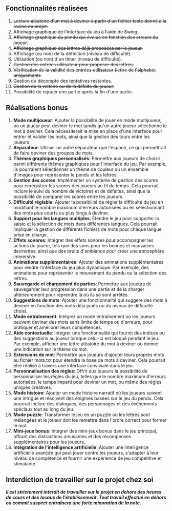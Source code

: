 ## Fonctionnalités réalisées

1. <s>Lecture aléatoire d'un mot à deviner à partir d'un fichier texte donné à la racine du projet.</s>
2. <s>Affichage graphique de l'interface du jeu à l'aide de Swing.</s>
3. <s>Affichage graphique du pendu qui évolue en fonction des erreurs du joueur.</s>
4. <s>Affichage graphique des lettres déjà proposées par le joueur.</s>
5. Affichage (ou non) de la définition (niveau de difficulté).
6. Utilisation (ou non) d'un timer (niveau de difficulté).
7. <s>Gestion des entrées utilisateur pour proposer des lettres.</s>
8. <s>Vérification de la validité des entrées utilisateur (lettre de l'alphabet uniquement).</s>
9. Gestion du décompte des tentatives restantes.
10. <s>Gestion de la victoire ou de la défaite du joueur.</s>
11. Possibilité de rejouer une partie après la fin d'une partie.

## Réalisations bonus

1. **Mode multijoueur**: Ajouter la possibilité de jouer en mode multijoueur, où un joueur peut deviner le mot tandis qu'un autre joueur sélectionne le mot à deviner. Cela nécessiterait la mise en place d'une interface pour entrer et valider les mots, ainsi que la gestion des tours entre les joueurs.
2. **Séparateur**: Utiliser un autre séparateur que l'espace, ce qui permettrait de faire deviner des groupes de mots.
3. **Thèmes graphiques personnalisés**: Permettre aux joueurs de choisir parmi différents thèmes graphiques pour l'interface du jeu. Par exemple, ils pourraient sélectionner un thème de couleur ou un ensemble d'images pour représenter le pendu et les lettres.
4. **Gestion des scores**: Implémenter un système de gestion des scores pour enregistrer les scores des joueurs au fil du temps. Cela pourrait inclure le suivi du nombre de victoires et de défaites, ainsi que la possibilité de comparer les scores entre les joueurs.
5. **Difficulté réglable**: Ajouter la possibilité de régler la difficulté du jeu en modifiant le nombre maximum d'erreurs autorisées ou en sélectionnant des mots plus courts ou plus longs à deviner.
6. **Support pour les langues multiples**: Étendre le jeu pour supporter la saisie et la sélection de mots dans différentes langues. Cela pourrait impliquer la gestion de différents fichiers de mots pour chaque langue prise en charge.
7. **Effets sonores**: Intégrer des effets sonores pour accompagner les actions du joueur, tels que des sons pour les bonnes et mauvaises devinettes, ainsi que des bruits d'ambiance pour créer une atmosphère immersive.
8. **Animations supplémentaires**: Ajouter des animations supplémentaires pour rendre l'interface du jeu plus dynamique. Par exemple, des animations pour représenter le mouvement du pendu ou la sélection des lettres.
9. **Sauvegarde et chargement de parties**: Permettre aux joueurs de sauvegarder leur progression dans une partie et de la charger ultérieurement pour reprendre là où ils se sont arrêtés.
10. **Suggestions de mots**: Ajouter une fonctionnalité qui suggère des mots à deviner en fonction des mots déjà joués ou du niveau de difficulté choisi.
11. **Mode entraînement**: Intégrer un mode entraînement où les joueurs peuvent deviner des mots sans limite de temps ou d'erreurs, pour pratiquer et améliorer leurs compétences.
12. **Aide contextuelle**: Intégrer une fonctionnalité qui fournit des indices ou des suggestions au joueur lorsque celui-ci est bloqué pendant le jeu. Par exemple, afficher une lettre aléatoire du mot à deviner ou donner une indication sur le thème du mot.
13. **Extensions de mot**: Permettre aux joueurs d'ajouter leurs propres mots au fichier mots.txt pour étendre la base de mots à deviner. Cela pourrait être réalisé à travers une interface conviviale dans le jeu.
14. **Personnalisation des règles**: Offrir aux joueurs la possibilité de personnaliser les règles du jeu, telles que le nombre maximum d'erreurs autorisées, le temps imparti pour deviner un mot, ou même des règles uniques créatives.
15. **Mode histoire**: Ajouter un mode histoire narratif où les joueurs suivent une intrigue et résolvent des énigmes basées sur le jeu du pendu. Cela pourrait inclure des dialogues, des personnages et des événements spéciaux tout au long du jeu.
16. **Mode puzzle**: Transformer le jeu en un puzzle où les lettres sont mélangées et le joueur doit les remettre dans l'ordre correct pour former le mot.
17. **Mini-jeux bonus**: Intégrer des mini-jeux bonus dans le jeu principal, offrant des distractions amusantes et des récompenses supplémentaires pour les joueurs.
18. **Intégration de l'intelligence artificielle**: Ajouter une intelligence artificielle avancée qui peut jouer contre les joueurs, s'adapter à leur niveau de compétence et fournir une expérience de jeu compétitive et stimulante.

## Interdiction de travailler sur le projet chez soi

***Il est strictement interdit de travailler sur le projet en dehors des heures de cours et des locaux de l'établissement. Tout travail effectué en dehors ou commit suspect entraînera une forte minoration de la note.***
